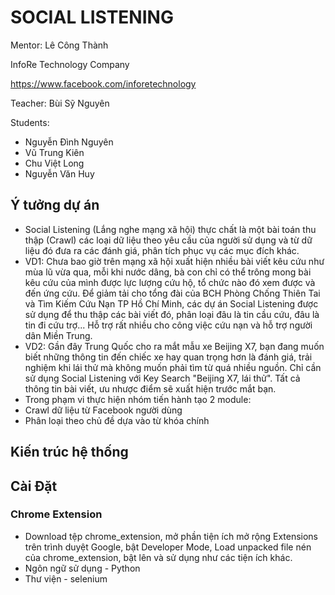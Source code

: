 # SOCIAL LISTENING
Mentor: Lê Công Thành

InfoRe Technology Company

https://www.facebook.com/inforetechnology 

Teacher: Bùi Sỹ Nguyên

Students: 
- Nguyễn Đình Nguyên
- Vũ Trung Kiên
- Chu Việt Long
- Nguyễn Văn Huy
          
## Ý tưởng dự án
- Social Listening (Lắng nghe mạng xã hội) thực chất là một bài toán thu thập (Crawl) các loại dữ liệu theo yêu cầu của người sử dụng và từ dữ liệu đó đưa ra các đánh giá, phân tích phục vụ các mục đích khác.
- VD1: Chưa bao giờ trên mạng xã hội xuất hiện nhiều bài viết kêu cứu như mùa lũ vừa qua, mỗi khi nước dâng, bà con chỉ có thể trông mong bài kêu cứu của mình được lực lượng cứu hộ, tổ chức nào đó xem được và đến ứng cứu. Để giảm tải cho tổng đài của BCH Phòng Chống Thiên Tai và Tìm Kiếm Cứu Nạn TP Hồ Chí Minh, các dự án Social Listening được sử dụng để thu thập các bài viết đó, phân loại đâu là tin cầu cứu, đâu là tin đi cứu trợ... Hỗ trợ rất nhiều cho công việc cứu nạn và hỗ trợ người dân Miền Trung. 
- VD2: Gần đây Trung Quốc cho ra mắt mẫu xe Beijing X7, bạn đang muốn biết những thông tin đến chiếc xe hay quan trọng hơn là đánh giá, trải nghiệm khi lái thử mà không muốn phải tìm từ quá nhiều nguồn. Chỉ cần sử dụng Social Listening với Key Search "Beijing X7, lái thử". Tất cả thông tin bài viết, ưu nhược điểm sẽ xuất hiện trước mắt bạn.
- Trong phạm vi thực hiện nhóm tiến hành tạo 2 module:
 -  Crawl dữ liệu từ Facebook người dùng
 -  Phân loại theo chủ đề dựa vào từ khóa chính
          
 ## Kiến trúc hệ thống 
 
 ## Cài Đặt
 ### Chrome Extension
 - Download tệp chrome_extension, mở phần tiện ích mở rộng Extensions trên trình duyệt Google, bật Developer Mode, Load unpacked file nén của chrome_extension, bật lên và sử dụng như các tiện ích khác.  
 - Ngôn ngữ sử dụng - Python
 - Thư viện - selenium
 
